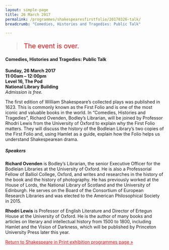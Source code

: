 ```yaml
---
layout: simple-page
title: 26 March 2017
permalink: /programmes/shakespearesfirstfolio/20170326-talk/
breadcrumb: "Comedies, Histories and Tragedies: Public Talk"

---
```


<blockquote style="color: #E21216; font-size: 150%;">The event is over.</blockquote>

#### Comedies, Histories and Tragedies: Public Talk

__Sunday, 26 March 2017__<br>
__11:00am – 12:00pm__<br>
__Level 16, The Pod__<br>
__National Library Building__<br>
_Admission is free._

The first edition of William Shakespeare’s collected plays was published in 1623. This is commonly known as the First Folio and is one of the most iconic and valuable books in the world. In “Comedies, Histories and Tragedies”, Richard Ovenden, Bodley’s Librarian, will be joined by Professor Rhodri Lewis from the University of Oxford to explain why the First Folio matters. They will discuss the history of the Bodleian Library’s two copies of the First Folio and, using Hamlet as a guide, explain how the Folio helps us understand Shakespearean drama.

##### Speakers

__Richard Ovenden__ is Bodley’s Librarian, the senior Executive Officer for the Bodleian Libraries at the University of Oxford. He is also a Professorial Fellow of Balliol College, Oxford, and writes and researches in the history of the book and the history of photography. He has previously worked at the House of Lords, the National Library of Scotland and the University of Edinburgh. He serves on the Board of the Consortium of European Research Libraries and was elected to the American Philosophical Society in 2015.

__Rhodri Lewis__ is Professor of English Literature and Director of Ertegun House at the University of Oxford. He is the author of many books and articles on literary and intellectual history from 1500 to 1800, including Hamlet and the Vision of Darkness, which will be published by Princeton University Press later this year.

<a href="/exhibitions/past-exhibitions/shakespearesfirstfolio/programmes/" style="color:#E21216;">Return to Shakespeare in Print exhibition programmes page &#187;</a>
